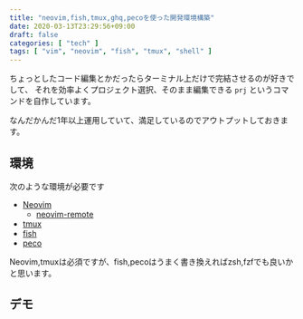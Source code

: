```yaml
---
title: "neovim,fish,tmux,ghq,pecoを使った開発環境構築"
date: 2020-03-13T23:29:56+09:00
draft: false
categories: [ "tech" ]
tags: [ "vim", "neovim", "fish", "tmux", "shell" ]
---
```


ちょっとしたコード編集とかだったらターミナル上だけで完結させるのが好きでして、
それを効率よくプロジェクト選択、そのまま編集できる `prj` というコマンドを自作しています。

なんだかんだ1年以上運用していて、満足しているのでアウトプットしておきます。

## 環境
次のような環境が必要です
- [Neovim](https://github.com/neovim/neovim)
  - [neovim-remote](https://github.com/mhinz/neovim-remote)
- [tmux](https://github.com/tmux/tmux)
- [fish](https://fishshell.com/)
- [peco](https://github.com/peco/peco)

Neovim,tmuxは必須ですが、fish,pecoはうまく書き換えればzsh,fzfでも良いかと思います。

## デモ
